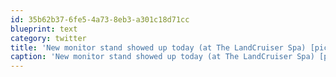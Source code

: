 ```yaml
---
id: 35b62b37-6fe5-4a73-8eb3-a301c18d71cc
blueprint: text
category: twitter
title: 'New monitor stand showed up today (at The LandCruiser Spa) [pic] — path.com/p/4j1tFf'
caption: 'New monitor stand showed up today (at The LandCruiser Spa) [pic] — <a href="http://path.com/p/4j1tFf" title="http://path.com/p/4j1tFf" class="link link_untco">path.com/p/4j1tFf</a>'
---
```


